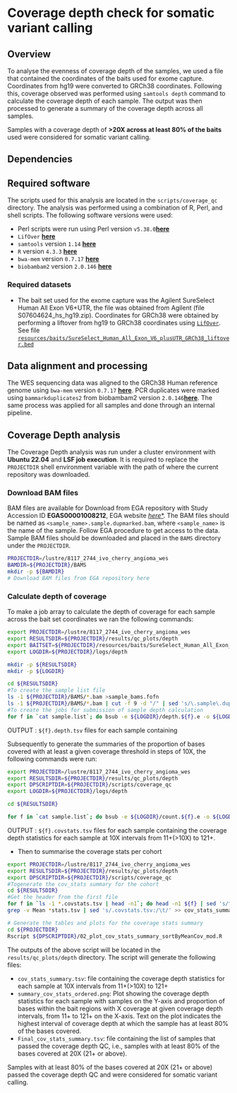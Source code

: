 # Coverage depth check for somatic variant calling	

## Overview

To analyse the evenness of coverage depth of the samples, we used a file that contained the coordinates of the baits used for exome capture. Coordinates from hg19 were converted to GRCh38 coordinates. Following this, coverage observed was performed using `samtools depth` command to calculate the coverage depth of each sample. The output was then processed to generate a summary of the coverage depth across all samples.

Samples with a coverage depth of **>20X across at least 80% of the baits** used were considered for somatic variant calling. 

## Dependencies

## Required software

The scripts used for this analysis are located in the `scripts/coverage_qc` directory. The analysis was performed using a combination of R, Perl, and shell scripts. The following software versions were used:

- Perl scripts were run using Perl version `v5.38.0`[**here**](https://www.perl.org/)
- `LifOver` [**here**](https://genome.ucsc.edu/cgi-bin/hgLiftOver)
- `samtools` version `1.14` [**here**](https://www.htslib.org/)
- `R` version `4.3.3` [**here**](https://www.r-project.org/)
- `bwa-mem` version `0.7.17` [**here**](https://github.com/lh3/bwa)
- `biobambam2` version `2.0.146` [**here**](https://github.com/gt1/biobambam2)

### Required datasets

- The bait set used for the exome capture was the Agilent SureSelect Human All Exon V6+UTR, the file was obtained from Agilent (file S07604624_hs_hg19.zip). Coordinates for GRCh38 were obtained by performing a liftover from hg19 to GRCh38 coordinates using [`LifOver`](https://genome.ucsc.edu/cgi-bin/hgLiftOver). See file [`resources/baits/SureSelect_Human_All_Exon_V6_plusUTR_GRCh38_liftover.bed`](resources/baits/SureSelect_Human_All_Exon_V6_plusUTR_GRCh38_liftover.bed) 

## Data alignment and processing

The WES sequencing data was aligned to the GRCh38 Human reference genome using `bwa-mem` version `0.7.17` [**here**](https://github.com/lh3/bwa). PCR duplicates were marked using `bammarkduplicates2` from biobambam2 version `2.0.146`[**here**](https://github.com/gt1/biobambam2). The same process was applied for all samples and done through an internal pipeline.


## Coverage Depth analysis

The Coverage Depth analysis was run under a cluster environment with **Ubuntu 22.04** and **LSF job execution**. It is required to replace the `PROJECTDIR` shell environment variable with the path of where the current repository was downloaded. 

### Download BAM files 

BAM files are available for Download from EGA repository with Study Accession ID **EGAS00001008212**, EGA website [*here**](https://ega-archive.org/).  The BAM files should be named as `<sample_name>.sample.dupmarked.bam`, where `<sample_name>` is the name of the sample. Follow EGA procedure to get access to the data.  Sample BAM files should be downloaded and placed in the `BAMS` directory under the `PROJECTDIR`.

```bash
PROJECTDIR=/lustre/8117_2744_ivo_cherry_angioma_wes
BAMDIR=${PROJECTDIR}/BAMS
mkdir -p ${BAMDIR}
# Download BAM files from EGA repository here
```

### Calculate depth of coverage

To make a job array to calculate the depth of coverage for each sample across the bait set coordinates we ran the following commands:

```bash
export PROJECTDIR=/lustre/8117_2744_ivo_cherry_angioma_wes
export RESULTSDIR=${PROJECTDIR}/results/qc_plots/depth
export BAITSET=${PROJECTDIR}/resources/baits/SureSelect_Human_All_Exon_V6_plusUTR_GRCh38_liftover.bed
export LOGDIR=${PROJECTDIR}/logs/depth

mkdir -p ${RESULTSDIR}
mkdir -p ${LOGDIR}

cd ${RESULTSDIR}
#To create the sample list file 
ls -1 ${PROJECTDIR}/BAMS/*.bam >sample_bams.fofn
ls -1 ${PROJECTDIR}/BAMS/*.bam | cut -f 9 -d "/" | sed 's/\.sample\.dupmarked\.bam//' >sample.list
#To create the jobs for submission of sample depth calculation
for f in `cat sample.list`; do bsub -e ${LOGDIR}/depth.${f}.e -o ${LOGDIR}/depth.${f}.o -n 2 -M2000 -R"select[mem>2000] rusage[mem=2000]" "samtools depth -a -b ${BAITSET} -o ${f}.depth.tsv -J -s -@ 2 ${PROJECTDIR}/BAMS/${f}.sample.dupmarked.bam"; done
```
OUTPUT : `${f}.depth.tsv` files for each sample containing 

Subsequently to generate the summaries of the proportion of bases covered with at least a given coverage threshold in steps of 10X, the following commands were run:

```bash
export PROJECTDIR=/lustre/8117_2744_ivo_cherry_angioma_wes
export RESULTSDIR=${PROJECTDIR}/results/qc_plots/depth
export DPSCRIPTDIR=${PROJECTDIR}/scripts/coverage_qc
export LOGDIR=${PROJECTDIR}/logs/depth

cd ${RESULTSDIR}

for f in `cat sample.list`; do bsub -e ${LOGDIR}/count.${f}.e -o ${LOGDIR}/count.${f}.o -M2000 -R"select[mem>2000] rusage[mem=2000]" -q small "${DPSCRIPTDIR}/count_region_coverage.pl ${f}.depth.tsv > ${f}.covstats.tsv"; done
```
OUTPUT : `${f}.covstats.tsv` files for each sample containing the coverage depth statistics for each sample at 10X intervals from 11+(>10X) to 121+.

- Then to summarise the coverage stats per cohort

```bash
export PROJECTDIR=/lustre/8117_2744_ivo_cherry_angioma_wes
export RESULTSDIR=${PROJECTDIR}/results/qc_plots/depth
export DPSCRIPTDIR=${PROJECTDIR}/scripts/coverage_qc
#Togenerate the cov_stats summary for the cohort
cd ${RESULTSDIR}
#Get the header from the first file
for f in `ls -1 *.covstats.tsv | head -n1`; do head -n1 ${f} | sed 's/^11/Sample\t11/' >cov_stats_summary.tsv; done
grep -v Mean *stats.tsv | sed 's/.covstats.tsv:/\t/' >> cov_stats_summary.tsv

# Generate the tables and plots for the coverage stats summary
cd ${PROJECTDIR}
Rscript ${DPSCRIPTDIR}/02_plot_cov_stats_summary_sortByMeanCov_mod.R
```
The outputs of the above script will be located in the `results/qc_plots/depth` directory. The script will generate the following files:

- `cov_stats_summary.tsv`: file containing the coverage depth statistics for each sample at 10X intervals from 11+(>10X) to 121+
- `summary_cov_stats_ordered.png`: Plot showing the coverage depth statistics for each sample with samples on the Y-axis and proportion of bases within the bait regions with X coverage at given coverage depth intervals, from 11+ to 121+ on the X-axis. Text on the plot indicates the highest interval of coverage depth at which the sample has at least 80% of the bases covered. 
- `Final_cov_stats_summary.tsv`: file containing the list of samples that passed the coverage depth QC, i.e., samples with at least 80% of the bases covered at 20X (21+ or above).

Samples with at least 80% of the bases covered at 20X (21+ or above) passed the coverage depth QC and were considered for somatic variant calling.